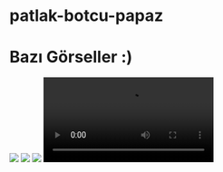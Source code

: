 # patlak-botcu-papaz



 # Bazı Görseller :)  

<img  src="https://cdn.discordapp.com/attachments/1181682031986487387/1198114695039688784/image.png?ex=65bdba43&is=65ab4543&hm=bf320a55868b1aea33e3a1d2bc81018239586621e57ea8ac9da6fad0aadf432b&">
<img  src="https://cdn.discordapp.com/attachments/1195510888577388675/1198115919059243048/image.png?ex=65bdbb67&is=65ab4667&hm=24f9dd3375d36e598e07c22fd606b79cada0fef491c889535b392e611e801767&">
<img  src="https://cdn.discordapp.com/attachments/1195510888577388675/1198116516013559888/image.png?ex=65bdbbf5&is=65ab46f5&hm=ef300f080ff39eba1777acbe4dadbeb6f5c2abb3b65466c8450b3b380914c0e7&">
<video  src="https://youtu.be/kjmBEkjiQUM?si=L6PwY96omGkXULRS">
 # İletişim

- [Discord Profilim](https://discord.com/users/835405542985433118)
